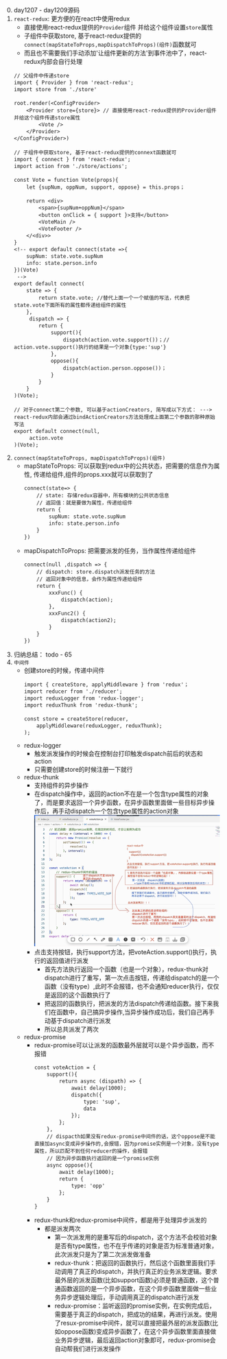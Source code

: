 0. day1207 - day1209源码
1. `react-redux`: 更方便的在react中使用redux
    - 直接使用react-redux提供的`Provider`组件 并给这个组件设置`store`属性
    - 子组件中获取store, 基于react-redux提供的`connect(mapStateToProps,mapDispatchToProps)(组件)`函数就可
    - 而且也不需要我们手动添加'让组件更新的方法'到事件池中了，react-redux内部会自行处理
    ```
    // 父组件中传递store
    import { Provider } from 'react-redux';
    import store from './store'

    root.render(<ConfigProvider>
        <Provider store={store}> // 直接使用react-redux提供的Provider组件 并给这个组件传递store属性
            <Vote />
        </Provider>
    </ConfigProvider>)

    // 子组件中获取store, 基于react-redux提供的connext函数就可
    import { connect } from 'react-redux';
    import action from './store/actions';

    const Vote = function Vote(props){
        let {supNum, oppNum, support, oppose} = this.props；

        return <div>
            <span>{supNum+oppNum}</span>
            <button onClick = { support }>支持</button>
            <VoteMain />
            <VoteFooter />
        </<div>>
    }
    <!-- export default connect(state =>{
        supNum: state.vote.supNum
        info: state.person.info
    })(Vote)
     -->
    export default connect(
        state => {
            return state.vote; //替代上面一个一个赋值的写法，代表把state.vote下面所有的属性都传递给组件的属性
        },
         dispatch => {
            return {
                support(){
                    dispatch(action.vote.support())；// action.vote.support()执行的结果是一个对象{type:'sup'}
                },
                oppose(){
                    dispatch(action.person.oppose())；
                }
            }
        }
    )(Vote);

    // 对于connect第二个参数, 可以基于actionCreators, 简写成以下方式： ---> react-redux内部会通过bindActionCreators方法处理成上面第二个参数的那种原始写法
    export default connect(null,
         action.vote
    )(Vote);

    ```
2. `connect(mapStateToProps, mapDispatchToProps)(组件)`
    - mapStateToProps: 可以获取到redux中的公共状态，把需要的信息作为属性, 传递给组件,组件的props.xxx就可以获取到了
        ```
        connect(state=> {
            // state: 存储redux容器中，所有模块的公共状态信息
            // 返回值：就是要做为属性，传递给组件
            return {
                supNum: state.vote.supNum
                info: state.person.info
            }
        })
        ```
    - mapDispatchToProps: 把需要派发的任务，当作属性传递给组件
        ```
        connect(null ,dispatch => {
            // dispatch: store.dispatch派发任务的方法
            // 返回对象中的信息，会作为属性传递给组件
            return {
                xxxFunc() {
                    dispatch(action);
                },
                xxxFunc2() {
                    dispatch(action2);
                }
            }
        })
        ```
3. 归纳总结： todo - 65
4. `中间件`
    - 创建store的时候，传递中间件
        ```
        import { createStore, applyMiddleware } from 'redux'；
        import reducer from './reducer';
        import reduxLogger from 'redux-logger';
        import reduxThunk from 'redux-thunk';

        const store = createStore(reducer,
            applyMiddleware(reduxLogger, reduxThunk);
        );
        ```
    - redux-logger
        - 触发派发操作的时候会在控制台打印触发dispatch前后的状态和action
        - 只需要创建store的时候注册一下就行
    - redux-thunk
        - 支持组件的异步操作
        - 在dispatch操作中，返回的action不在是一个包含type属性的对象了，而是要求返回一个异步函数，在异步函数里面做一些目标异步操作后，再手动dispatch一个包含type属性的action对象
        ![redux-thunk用法](./followPic/redux-thunk用法.png)
        - 点击支持按钮，执行support方法，把voteAction.support()执行，执行的返回值进行派发
            - 首先方法执行返回一个函数（也是一个对象），redux-thunk对dispatch进行了重写，第一次点击按钮，传递给dispatch的是一个函数（没有type）,此时不会报错，也不会通知reducer执行，仅仅是返回的这个函数执行了
            - 把返回的函数执行，把派发的方法dispatch传递给函数。接下来我们在函数中，自己搞异步操作,当异步操作成功后，我们自己再手动基于dispatch进行派发
            - 所以总共派发了两次
    - redux-promise
        - redux-promise可以让派发的函数最外层就可以是个异步函数，而不报错
            ```
            const voteAction = {
                support(){
                    return async (dispath) => {
                        await delay(1000);
                        dispatch({
                            type: 'sup',
                            data
                        });
                    };
                },
                // dispacth如果没有redux-promise中间件的话，这个oppose是不能直接加async变成异步操作的,会报错，因为promise实例是一个对象，没有type属性，所以匹配不到任何reducer的操作，会报错
                // 因为异步函数执行返回的是一个promise实例
                async oppose(){
                    await delay(1000);
                    return {
                        type: 'opp'
                    };
                }
            }
            ```
        - redux-thunk和redux-promise中间件，都是用于处理异步派发的
            - 都是派发两次
                - 第一次派发用的是重写后的dispatch，这个方法不会校验对象是否有type属性，也不在乎传递的对象是否为标准普通对象，此次派发只是为了第二次派发做准备
                - redux-thunk：把返回的函数执行，然后这个函数里面我们手动调用了真正的dispatch，并执行真正的业务派发逻辑。要求最外层的派发函数(比如support函数)必须是普通函数，这个普通函数返回的是一个异步函数，在这个异步函数里面做一些业务异步逻辑处理后，手动调用真正的dispatch进行派发
                - redux-promise：监听返回的promise实例，在实例完成后，需要基于真正的dispatch，把成功的结果，再进行派发。使用了resux-promise中间件，就可以直接把最外层的派发函数(比如oppose函数)变成异步函数了，在这个异步函数里面直接做业务异步逻辑，最后返回action对象即可，redux-promise会自动帮我们进行派发操作

